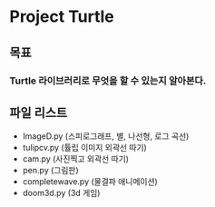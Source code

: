 # Project Turtle

## 목표

### Turtle 라이브러리로 무엇을 할 수 있는지 알아본다.

## 파일 리스트
- ImageD.py (스피로그래프, 별, 나선형, 로그 곡선)
- tulipcv.py (튤립 이미지 외곽선 따기)
- cam.py (사진찍고 외곽선 따기)
- pen.py (그림판)
- completewave.py (물결파 애니메이션)
- doom3d.py (3d 게임)
